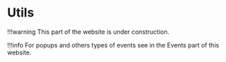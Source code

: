 # Utils

!!!warning
    This part of the website is under construction.

!!!info
    For popups and others types of events see in the Events part of this website. 
